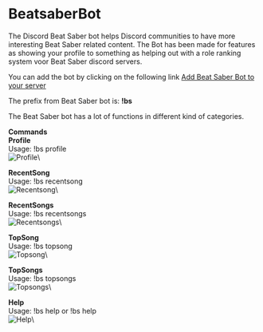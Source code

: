 # BeatsaberBot
The Discord Beat Saber bot helps Discord communities to have more interesting Beat Saber related content.
The Bot has been made for features as showing your profile to something as helping out with a role ranking system voor Beat Saber discord servers. 

You can add the bot by clicking on the following link [Add Beat Saber Bot to your server](https://discordapp.com/oauth2/authorize?&client_id=504633036902498314&scope=bot&permissions=0)

The prefix from Beat Saber bot is: **!bs**

The Beat Saber bot has a lot of functions in different kind of categories.

**Commands**\
**Profile**\
Usage: !bs profile\
![Profile](https://i.imgur.com/i0OcN8l.png)\

**RecentSong**\
Usage: !bs recentsong\
![Recentsong](https://i.imgur.com/GhdXGt3.png)\

**RecentSongs**\
Usage: !bs recentsongs\
![Recentsongs](https://i.imgur.com/sOhCqnI.png)\

**TopSong**\
Usage: !bs topsong\
![Topsong](https://i.imgur.com/WenwI0I.png)\

**TopSongs**\
Usage: !bs topsongs\
![Topsongs](https://i.imgur.com/tzK7Kjt.png)\

**Help**\
Usage: !bs help or !bs help <function name>\
![Help](https://i.imgur.com/s8Ax18o.png)\

